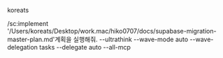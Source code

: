 koreats

/sc:implement '/Users/koreats/Desktop/work.mac/hiko0707/docs/supabase-migration-master-plan.md'계획을 실행해줘. --ultrathink --wave-mode auto --wave-delegation tasks --delegate auto  --all-mcp
